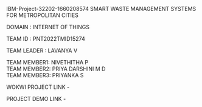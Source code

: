 IBM-Project-32202-1660208574
SMART WASTE MANAGEMENT SYSTEMS FOR METROPOLITAN CITIES

DOMAIN : INTERNET OF THINGS

TEAM ID : PNT2022TMID15274

TEAM LEADER : LAVANYA V

TEAM MEMBER1: NIVETHITHA P  
TEAM MEMBER2: PRIYA DARSHINI M D  
TEAM MEMBER3: PRIYANKA S 

WOKWI PROJECT LINK - 

PROJECT DEMO LINK -


     

